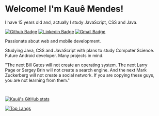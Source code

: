 # Welcome! I'm Kauê Mendes!

I have 15 years old and, actually I study JavaScript, CSS and Java.

[![Github Badge](https://img.shields.io/badge/-Github-000?style=flat-square&logo=Github&logoColor=white&link=https://github.com/kauemends)](https://github.com/kauemends)
[![Linkedin Badge](https://img.shields.io/badge/-LinkedIn-blue?style=flat-square&logo=Linkedin&logoColor=white&link=https://www.linkedin.com/in/kauemends/)](https://www.linkedin.com/in/kauemends/)
[![Gmail Badge](https://img.shields.io/badge/-Gmail-c14438?style=flat-square&logo=Gmail&logoColor=white&link=mailto:kmendesrodrigues@gmail.com)](mailto:kmendesrodrigues@gmail.com)
 
Passionate about web and mobile development.

Studying Java, CSS and JavaScript with plans to study Computer Science. Future Android developer. Many projects in mind.
 

"The next Bill Gates will not create an operating system. The next Larry Page or Sergey Brin will not create a search engine. And the next Mark Zuckerberg will not create a social network. If you are copying these guys, you are not learning from them."

<br>

[![Kauê's GitHub stats](https://github-readme-stats.vercel.app/api?username=kauemends)](https://github.com/kauemends/github-readme-stats)

[![Top Langs](https://github-readme-stats.vercel.app/api/top-langs/?username=kauemends&layout=compact)](https://github.com/kauemends/github-readme-stats)
